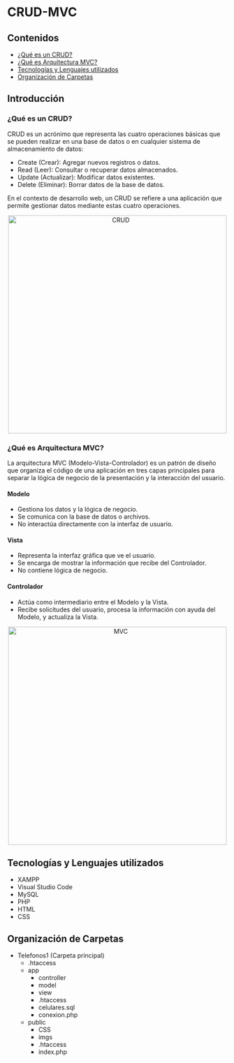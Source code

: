 <h1>CRUD-MVC</h1>

<h2>Contenidos</h2>
<ul>
    <li><a href="#que-es-crud">¿Qué es un CRUD?</a></li>
    <li><a href="#que-es-mvc">¿Qué es Arquitectura MVC?</a></li>
    <li><a href="#tecnologias">Tecnologías y Lenguajes utilizados</a></li>
    <li><a href="#organizacion">Organización de Carpetas</a></li>
</ul>

<h2>Introducción</h2>

<h3 id="que-es-crud">¿Qué es un CRUD?</h3>

<p>CRUD es un acrónimo que representa las cuatro operaciones básicas que se pueden realizar en una base de datos o en cualquier sistema de almacenamiento de datos:</p>
<ul>
    <li>Create (Crear): Agregar nuevos registros o datos.</li>
    <li>Read (Leer): Consultar o recuperar datos almacenados.</li>
    <li>Update (Actualizar): Modificar datos existentes.</li>
    <li>Delete (Eliminar): Borrar datos de la base de datos.</li>
</ul>
<p>En el contexto de desarrollo web, un CRUD se refiere a una aplicación que permite gestionar datos mediante estas cuatro operaciones.</p>

<div style="text-align: center;">
    <img src="https://cdn.prod.website-files.com/5ff66329429d880392f6cba2/63fdf75ad4a978704fe9ac9c_CRUD%20%20Preview.jpeg" alt="CRUD" width="500">
</div>

<h3 id="que-es-mvc">¿Qué es Arquitectura MVC?</h3>

<p>La arquitectura MVC (Modelo-Vista-Controlador) es un patrón de diseño que organiza el código de una aplicación en tres capas principales para separar la lógica de negocio de la presentación y la interacción del usuario.</p>

<h4>Modelo</h4>
<ul>
    <li>Gestiona los datos y la lógica de negocio.</li>
    <li>Se comunica con la base de datos o archivos.</li>
    <li>No interactúa directamente con la interfaz de usuario.</li>
</ul>

<h4>Vista</h4>
<ul>
    <li>Representa la interfaz gráfica que ve el usuario.</li>
    <li>Se encarga de mostrar la información que recibe del Controlador.</li>
    <li>No contiene lógica de negocio.</li>
</ul>

<h4>Controlador</h4>
<ul>
    <li>Actúa como intermediario entre el Modelo y la Vista.</li>
    <li>Recibe solicitudes del usuario, procesa la información con ayuda del Modelo, y actualiza la Vista.</li>
</ul>

<div style="text-align: center;">
    <img src="https://www.freecodecamp.org/espanol/news/content/images/size/w1600/2021/06/MVC3.png" alt="MVC" width="500">
</div>

<h2 id="tecnologias">Tecnologías y Lenguajes utilizados</h2>
<ul>
    <li>XAMPP</li>
    <li>Visual Studio Code</li>
    <li>MySQL</li>
    <li>PHP</li>
    <li>HTML</li>
    <li>CSS</li>
</ul>

<h2 id="organizacion">Organización de Carpetas</h2>
<ul>
    <li>Telefonos1 (Carpeta principal)
        <ul>
            <li>.htaccess</li>
            <li>app
                <ul>
                    <li>controller</li>
                    <li>model</li>
                    <li>view</li>
                    <li>.htaccess</li>
                    <li>celulares.sql</li>
                    <li>conexion.php</li>
                </ul>
            </li>
            <li>public
                <ul>
                    <li>CSS</li>
                    <li>imgs</li>
                    <li>.htaccess</li>
                    <li>index.php</li>
                </ul>
            </li>
        </ul>
    </li>
</ul>



